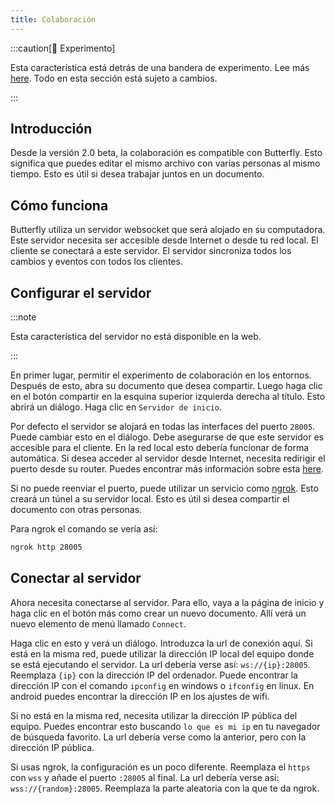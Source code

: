 ```yaml
---
title: Colaboración
---
```


:::caution[🧪 Experimento]

Esta característica está detrás de una bandera de experimento. Lee más [here](/nightly#experimentos).
Todo en esta sección está sujeto a cambios.

:::

## Introducción

Desde la versión 2.0 beta, la colaboración es compatible con Butterfly. Esto significa que puedes editar el mismo archivo con varias personas al mismo tiempo. Esto es útil si desea trabajar juntos en un documento.

## Cómo funciona

Butterfly utiliza un servidor websocket que será alojado en su computadora. Este servidor necesita ser accesible desde Internet o desde tu red local. El cliente se conectará a este servidor. El servidor sincroniza todos los cambios y eventos con todos los clientes.

## Configurar el servidor

:::note

Esta característica del servidor no está disponible en la web.

:::

En primer lugar, permitir el experimento de colaboración en los entornos. Después de esto, abra su documento que desea compartir. Luego haga clic en el botón compartir en la esquina superior izquierda derecha al título. Esto abrirá un diálogo. Haga clic en `Servidor de inicio`.

Por defecto el servidor se alojará en todas las interfaces del puerto `28005`. Puede cambiar esto en el diálogo. Debe asegurarse de que este servidor es accesible para el cliente.
En la red local esto debería funcionar de forma automática. Si desea acceder al servidor desde Internet, necesita redirigir el puerto desde su router. Puedes encontrar más información sobre esta [here](https://en.wikipedia.org/wiki/Port_forwarding/).

Si no puede reenviar el puerto, puede utilizar un servicio como [ngrok](https://ngrok.com/). Esto creará un túnel a su servidor local. Esto es útil si desea compartir el documento con otras personas.

Para ngrok el comando se vería así:

```bash
ngrok http 28005
```

## Conectar al servidor

Ahora necesita conectarse al servidor. Para ello, vaya a la página de inicio y haga clic en el botón más como crear un nuevo documento. Allí verá un nuevo elemento de menú llamado `Connect`.

Haga clic en esto y verá un diálogo. Introduzca la url de conexión aquí.
Si está en la misma red, puede utilizar la dirección IP local del equipo donde se está ejecutando el servidor.
La url debería verse así: `ws://{ip}:28005`. Reemplaza `{ip}` con la dirección IP del ordenador. Puede encontrar la dirección IP con el comando `ipconfig` en windows o `ifconfig` en linux. En android puedes encontrar la dirección IP en los ajustes de wifi.

Si no está en la misma red, necesita utilizar la dirección IP pública del equipo. Puedes encontrar esto buscando `lo que es mi ip` en tu navegador de búsqueda favorito. La url debería verse como la anterior, pero con la dirección IP pública.

Si usas ngrok, la configuración es un poco diferente. Reemplaza el `https` con `wss` y añade el puerto `:28005` al final. La url debería verse así: `wss://{random}:28005`. Reemplaza la parte aleatoria con la que te da ngrok.
